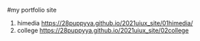 #my portfolio site
1. himedia https://28puppyya.github.io/2021uiux_site/01himedia/
1. college https://28puppyya.github.io/2021uiux_site/02college
